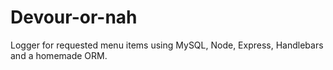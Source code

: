 # Devour-or-nah
Logger for requested menu items using MySQL, Node, Express, Handlebars and a homemade ORM.
